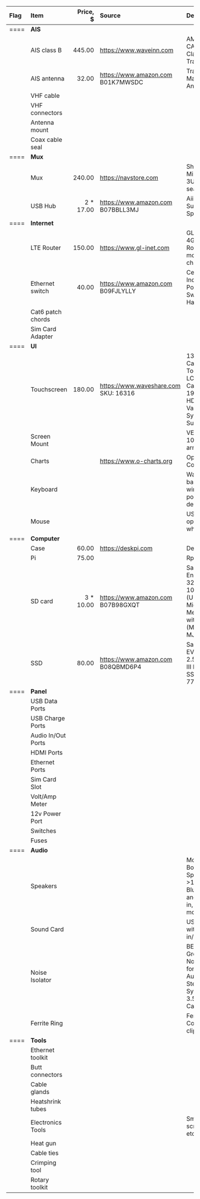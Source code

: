 
| Flag | Item               | Price, $      | Source                                                 | Description                                                  
| :--- | :---               |          ---: | :---                                                   | :---                                                    
| ==== | **AIS**            |               |                                                        |                                             
|      | AIS class B        |        445.00 | https://www.waveinn.com                                | AMEC CAMINO-108 Class B AIS Transponder                                                 
|      | AIS antenna        |         32.00 | https://www.amazon.com    B01K7MWSDC                   | Tram AIS VHF Marine Antenna                                                  
|      | VHF cable          |               |                                                        |                                             
|      | VHF connectors     |               |                                                        |                                             
|      | Antenna mount      |               |                                                        |                                             
|      | Coax cable seal    |               |                                                        |                                             
| ==== | **Mux**            |               |                                                        |                                             
|      | Mux                |        240.00 | https://navstore.com                                   |  Shipmodul MiniPlex-3USB (bi-dir seatalk1)                                           
|      | USB Hub            |   2  *  17.00 | https://www.amazon.com    B07BBLL3MJ                   |  Aiibe 6 Ports Super High Speed USB                                           
| ==== | **Internet**       |               |                                                        |                                             
|      | LTE Router         |        150.00 | https://www.gl-inet.com                                |  GL-X750V2 4G LTE Smart Router + modem + car charger for it
|      | Ethernet switch    |         40.00 | https://www.amazon.com    B09FJLYLLY                   |  Centopto Mini Industrial 5 Ports Gigabit Switch Hardened                                           
|      | Cat6 patch chords  |               |                                                        |                                             
|      | Sim Card Adapter   |               |                                                        |                                             
| ==== | **UI**             |               |                                                        |                                             
|      | Touchscreen        |        180.00 | https://www.waveshare.com   SKU: 16316                 |  13.3inch Capacitive Touch Screen LCD with Case V2, 1920×1080, HDMI, IPS, Various Systems Support                                           
|      | Screen Mount       |               |                                                        |  VESA 100x100 with arm to rotate?                                           
|      | Charts             |               | https://www.o-charts.org                               |  OpenCPN Compatible                                           
|      | Keyboard           |               |                                                        |  Waterproof, backlid, USB wired, with pointing device                                           
|      | Mouse              |               |                                                        |  USB wired optical with wheel button                                          
| ==== | **Computer**       |               |                                                        |                                             
|      | Case               |         60.00 | https://deskpi.com                                     |  DeskPi Pro V2                                          
|      | Pi                 |         75.00 |                                                        |  Rpi4 8Gb                                          
|      | SD card            |     3 * 10.00 | https://www.amazon.com B07B98GXQT                      |  Samsung PRO Endurance 32GB 100MB/s (U1) MicroSDXC Memory Card with Adapter (MB-MJ32GA/AM)                                       
|      | SSD                |         80.00 | https://www.amazon.com B08QBMD6P4                      |  Samsung 870 EVO 500GB 2.5 Inch SATA III Internal SSD (MZ-77E500B/AM)                                           
| ==== | **Panel**          |               |                                                        |                                             
|      | USB Data Ports     |               |                                                        |                                            
|      | USB Charge Ports   |               |                                                        |                                            
|      | Audio In/Out Ports |               |                                                        |                                            
|      | HDMI Ports         |               |                                                        |                                            
|      | Ethernet Ports     |               |                                                        |                                            
|      | Sim Card Slot      |               |                                                        |                                            
|      | Volt/Amp Meter     |               |                                                        |                                            
|      | 12v Power Port     |               |                                                        |                                            
|      | Switches           |               |                                                        |                                            
|      | Fuses              |               |                                                        |                                            
| ==== | **Audio**          |               |                                                        |                                             
|      | Speakers           |               |                                                        |  Motorcycle / Boat Speakers 12v >100w with Bluetooth? and amp built in, rail mountable                                          
|      | Sound Card         |               |                                                        |  USB for Rpi with audio in/out                                          
|      | Noise Isolator     |               |                                                        |  BESIGN Ground Loop Noise Isolator for Car Audio/Home Stereo System with 3.5mm Audio Cable                                            
|      | Ferrite Ring       |               |                                                        |  Ferrite Ring Core cable clips                                            
| ==== | **Tools**          |               |                                                        |                                             
|      | Ethernet toolkit   |               |                                                        |                                             
|      | Butt connectors    |               |                                                        |                                             
|      | Cable glands       |               |                                                        |                                             
|      | Heatshrink tubes   |               |                                                        |                                             
|      | Electronics Tools  |               |                                                        |  Smaller screwdrivers, etc                                           
|      | Heat gun           |               |                                                        |                                           
|      | Cable ties         |               |                                                        |                                          
|      | Crimping tool      |               |                                                        |                                          
|      | Rotary toolkit     |               |                                                        |                                          

